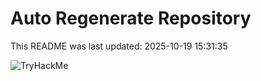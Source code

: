 # Auto Regenerate Repository

This README was last updated: 2025-10-19 15:31:35

 ![TryHackMe](https://tryhackme.com/badge/533634)